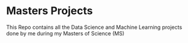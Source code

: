 # Masters Projects
 This Repo contains all the Data Science and Machine Learning projects done by me during my Masters of Science  (MS) 
